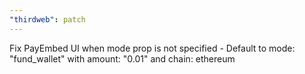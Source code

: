```yaml
---
"thirdweb": patch
---
```


Fix PayEmbed UI when mode prop is not specified - Default to mode: "fund_wallet" with amount: "0.01" and chain: ethereum

